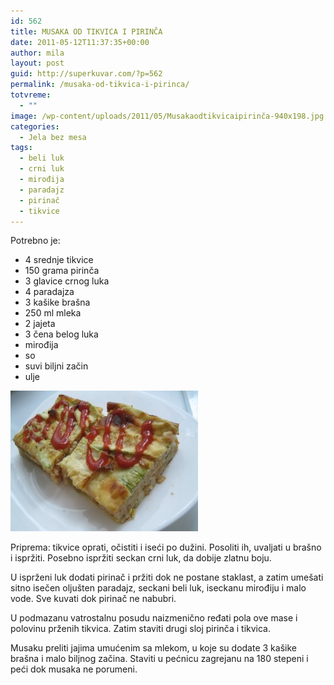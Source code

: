 ```yaml
---
id: 562
title: MUSAKA OD TIKVICA I PIRINČA
date: 2011-05-12T11:37:35+00:00
author: mila
layout: post
guid: http://superkuvar.com/?p=562
permalink: /musaka-od-tikvica-i-pirinca/
totvreme:
  - ""
image: /wp-content/uploads/2011/05/Musakaodtikvicaipirinča-940x198.jpg
categories:
  - Jela bez mesa
tags:
  - beli luk
  - crni luk
  - mirođija
  - paradajz
  - pirinač
  - tikvice
---
```

Potrebno je:

  * 4 srednje tikvice
  * 150 grama pirinča
  * 3 glavice crnog luka
  * 4 paradajza
  * 3 kašike brašna
  * 250 ml mleka
  * 2 jajeta
  * 3 čena belog luka
  * mirođija
  * so
  * suvi biljni začin
  * ulje

<img class="alignnone size-medium wp-image-3517" title="Musakaodtikvicaipirinča" src="/wp-content/uploads/2011/05/Musakaodtikvicaipirinča-300x225.jpg" alt="" width="300" height="225" /> 

Priprema: tikvice oprati, očistiti i iseći po dužini. Posoliti ih, uvaljati u brašno i ispržiti. Posebno ispržiti seckan crni luk, da dobije zlatnu boju.

U isprženi luk dodati pirinač i pržiti dok ne postane staklast, a zatim umešati sitno isečen oljušten paradajz, seckani beli luk, iseckanu mirođiju i malo vode. Sve kuvati dok pirinač ne nabubri.

U podmazanu vatrostalnu posudu naizmenično ređati pola ove mase i polovinu prženih tikvica. Zatim staviti drugi sloj pirinča i tikvica.

Musaku preliti jajima umućenim sa mlekom, u koje su dodate 3 kašike brašna i malo biljnog začina. Staviti u pećnicu zagrejanu na 180 stepeni i peći dok musaka ne porumeni.